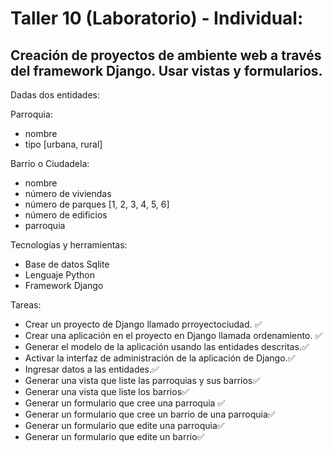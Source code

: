# Taller 10 (Laboratorio) - Individual:

## Creación de proyectos de ambiente web a través del framework Django. Usar vistas y formularios.

Dadas dos entidades:

Parroquia:

- nombre
- tipo [urbana, rural]

Barrio o Ciudadela:

- nombre
- número de viviendas
- número de parques [1, 2, 3, 4, 5, 6]
- número de edificios
- parroquia

Tecnologías y herramientas:

- Base de datos Sqlite
- Lenguaje Python
- Framework Django

Tareas:

- Crear un proyecto de Django llamado prroyectociudad. ✅
- Crear una aplicación en el proyecto en Django llamada ordenamiento. ✅
- Generar el modelo de la aplicación usando las entidades descritas.✅
- Activar la interfaz de administración de la aplicación de Django.✅
- Ingresar datos a las entidades.✅
- Generar una vista que liste las parroquias y sus barrios✅
- Generar una vista que liste los barrios✅
- Generar un formulario que cree una parroquia ✅
- Generar un formulario que cree un barrio de una parroquia✅
- Generar un formulario que edite una parroquia✅
- Generar un formulario que edite un barrio✅
